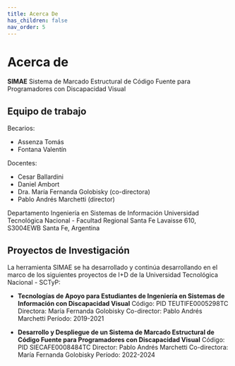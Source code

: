 ```yaml
---
title: Acerca De
has_children: false
nav_order: 5
---
```


# Acerca de

**SIMAE**
Sistema de Marcado Estructural de Código Fuente para Programadores con Discapacidad Visual

## Equipo de trabajo

Becarios:

* Assenza Tomás
* Fontana Valentín

Docentes:

* Cesar Ballardini
* Daniel Ambort
* Dra. María Fernanda Golobisky (co-directora)
* Pablo Andrés Marchetti (director)

Departamento Ingeniería en Sistemas de Información
Universidad Tecnológica Nacional - Facultad Regional Santa Fe
Lavaisse 610, S3004EWB Santa Fe, Argentina

## Proyectos de Investigación

La herramienta SIMAE se ha desarrollado y continúa desarrollando en el marco de los siguientes proyectos de I+D de la Universidad Tecnológica Nacional - SCTyP:

* **Tecnologías de Apoyo para Estudiantes de Ingeniería en Sistemas de Información con Discapacidad Visual**
  Código: PID TEUTIFE0005298TC
  Directora: María Fernanda Golobisky 
  Co-director: Pablo Andrés Marchetti
  Período: 2019-2021

* **Desarrollo y Despliegue de un Sistema de Marcado Estructural de Código Fuente para Programadores con Discapacidad Visual**
  Código: PID SIECAFE0008484TC
  Director: Pablo Andrés Marchetti
  Co-directora: María Fernanda Golobisky
  Período: 2022-2024

